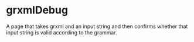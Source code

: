 grxmlDebug
==========

A page that takes grxml and an input string and then confirms whether that input string is valid according to the grammar.
